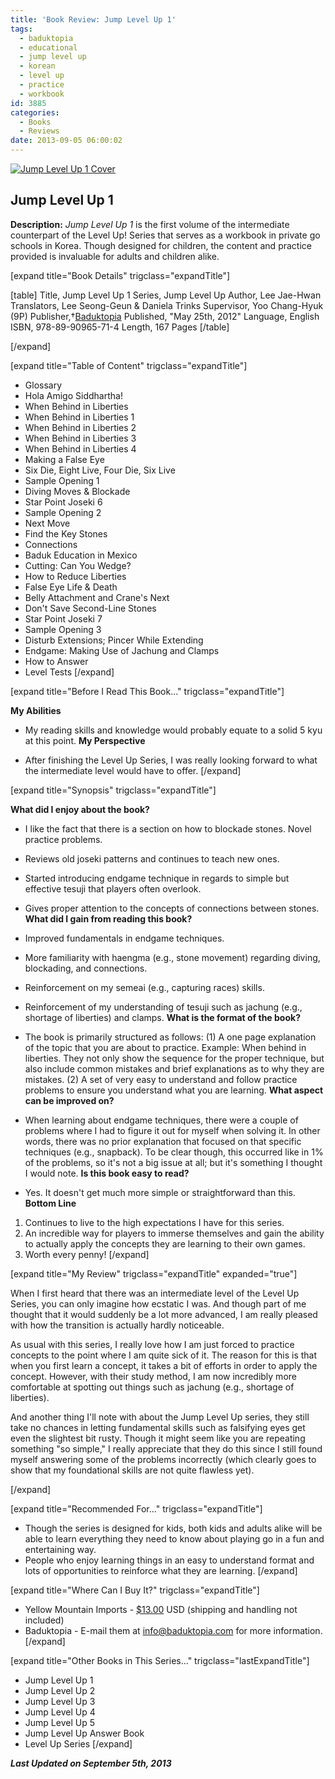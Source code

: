 ```yaml
---
title: 'Book Review: Jump Level Up 1'
tags:
  - baduktopia
  - educational
  - jump level up
  - korean
  - level up
  - practice
  - workbook
id: 3885
categories:
  - Books
  - Reviews
date: 2013-09-05 06:00:02
---
```


[![Jump Level Up 1 Cover](http://www.bengozen.com/wp-content/uploads/2013/08/jumplevelup1cover.jpg)](http://www.bengozen.com/wp-content/uploads/2013/08/jumplevelup1cover.jpg)

## Jump Level Up 1

**Description:** _Jump Level Up 1_ is the first volume of the intermediate counterpart of the Level Up! Series that serves as a workbook in private go schools in Korea. Though designed for children, the content and practice provided is invaluable for adults and children alike.

<!--more-->

[expand title="Book Details" trigclass="expandTitle"]

[table]
Title, Jump Level Up 1
Series, Jump Level Up
Author, Lee Jae-Hwan
Translators, Lee Seong-Geun &amp; Daniela Trinks
Supervisor, Yoo Chang-Hyuk (9P)
Publisher,†[Baduktopia](http://www.baduktopia.com)
Published, "May 25th, 2012"
Language, English
ISBN, 978-89-90965-71-4
Length, 167 Pages
[/table]

[/expand]

[expand title="Table of Content" trigclass="expandTitle"]

*   Glossary
*   Hola Amigo Siddhartha!
*   When Behind in Liberties
*   When Behind in Liberties 1
*   When Behind in Liberties 2
*   When Behind in Liberties 3
*   When Behind in Liberties 4
*   Making a False Eye
*   Six Die, Eight Live, Four Die, Six Live
*   Sample Opening 1
*   Diving Moves &amp; Blockade
*   Star Point Joseki 6
*   Sample Opening 2
*   Next Move
*   Find the Key Stones
*   Connections
*   Baduk Education in Mexico
*   Cutting: Can You Wedge?
*   How to Reduce Liberties
*   False Eye Life &amp; Death
*   Belly Attachment and Crane's Next
*   Don't Save Second-Line Stones
*   Star Point Joseki 7
*   Sample Opening 3
*   Disturb Extensions; Pincer While Extending
*   Endgame: Making Use of Jachung and Clamps
*   How to Answer
*   Level Tests
[/expand]

[expand title="Before I Read This Book..." trigclass="expandTitle"]

**My Abilities**

*   My reading skills and knowledge would probably equate to a solid 5 kyu at this point.
**My Perspective**

*   After finishing the Level Up Series, I was really looking forward to what the intermediate level would have to offer.
[/expand]

[expand title="Synopsis" trigclass="expandTitle"]

**What did I enjoy about the book?**

*   I like the fact that there is a section on how to blockade stones. Novel practice problems.
*   Reviews old joseki patterns and continues to teach new ones.
*   Started introducing endgame technique in regards to simple but effective tesuji that players often overlook.
*   Gives proper attention to the concepts of connections between stones.
**What did I gain from reading this book?**

*   Improved fundamentals in endgame techniques.
*   More familiarity with haengma (e.g., stone movement) regarding diving, blockading, and connections.
*   Reinforcement on my semeai (e.g., capturing races) skills.
*   Reinforcement of my understanding of tesuji such as jachung (e.g., shortage of liberties) and clamps.
**What is the format of the book?**

*   The book is primarily structured as follows: (1) A one page explanation of the topic that you are about to practice. Example: When behind in liberties. They not only show the sequence for the proper technique, but also include common mistakes and brief explanations as to why they are mistakes. (2) A set of very easy to understand and follow practice problems to ensure you understand what you are learning.
**What aspect can be improved on?**

*   When learning about endgame techniques, there were a couple of problems where I had to figure it out for myself when solving it. In other words, there was no prior explanation that focused on that specific techniques (e.g., snapback). To be clear though, this occurred like in 1% of the problems, so it's not a big issue at all; but it's something I thought I would note.
**Is this book easy to read?**

*   Yes. It doesn't get much more simple or straightforward than this.
**Bottom Line**

1.  Continues to live to the high expectations I have for this series.
2.  An incredible way for players to immerse themselves and gain the ability to actually apply the concepts they are learning to their own games.
3.  Worth every penny!
[/expand]

[expand title="My Review" trigclass="expandTitle" expanded="true"]

When I first heard that there was an intermediate level of the Level Up Series, you can only imagine how ecstatic I was. And though part of me thought that it would suddenly be a lot more advanced, I am really pleased with how the transition is actually hardly noticeable.

As usual with this series, I really love how I am just forced to practice concepts to the point where I am quite sick of it. The reason for this is that when you first learn a concept, it takes a bit of efforts in order to apply the concept. However, with their study method, I am now incredibly more comfortable at spotting out things such as jachung (e.g., shortage of liberties).

And another thing I'll note with about the Jump Level Up series, they still take no chances in letting fundamental skills such as falsifying eyes get even the slightest bit rusty. Though it might seem like you are repeating something "so simple," I really appreciate that they do this since I still found myself answering some of the problems incorrectly (which clearly goes to show that my foundational skills are not quite flawless yet).

[/expand]

[expand title="Recommended For..." trigclass="expandTitle"]

*   Though the series is designed for kids, both kids and adults alike will be able to learn everything they need to know about playing go in a fun and entertaining way.
*   People who enjoy learning things in an easy to understand format and lots of opportunities to reinforce what they are learning.
[/expand]

[expand title="Where Can I Buy It?" trigclass="expandTitle"]

*   Yellow Mountain Imports - [$13.00](http://www.ymimports.com/p-2058-jump-level-up-1-10-8-kyu.aspx "Yellow Mountain Imports Purchase Link") USD (shipping and handling not included)
*   Baduktopia - E-mail them at info@baduktopia.com for more information.
[/expand]

[expand title="Other Books in This Series..." trigclass="lastExpandTitle"]

*   Jump Level Up 1
*   Jump Level Up 2
*   Jump Level Up 3
*   Jump Level Up 4
*   Jump Level Up 5
*   Jump Level Up Answer Book
*   Level Up Series
[/expand]

_**Last Updated on September 5th, 2013**_